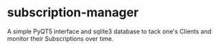 # subscription-manager
A simple PyQT5 interface and sqlite3 database to tack one's Clients and monitor their Subscriptions over time.
